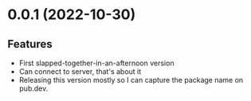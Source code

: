 # 0.0.1 (2022-10-30)

## Features

- First slapped-together-in-an-afternoon version
- Can connect to server, that's about it
- Releasing this version mostly so I can capture the package name on pub.dev.
